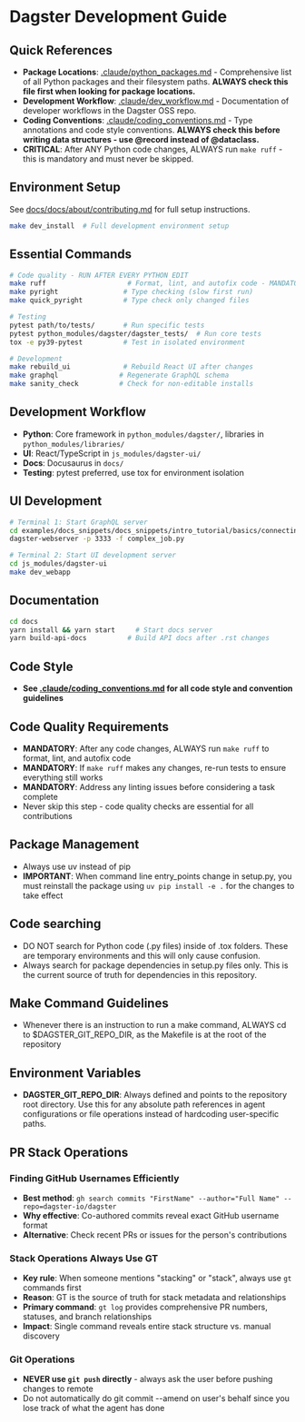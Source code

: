 # Dagster Development Guide

## Quick References

- **Package Locations**: [.claude/python_packages.md](./.claude/python_packages.md) - Comprehensive list of all Python packages and their filesystem paths. **ALWAYS check this file first when looking for package locations.**
- **Development Workflow**: [.claude/dev_workflow.md](./.claude/dev_workflow.md) - Documentation of developer workflows in the Dagster OSS repo.
- **Coding Conventions**: [.claude/coding_conventions.md](./.claude/coding_conventions.md) - Type annotations and code style conventions. **ALWAYS check this before writing data structures - use @record instead of @dataclass.**
- **CRITICAL**: After ANY Python code changes, ALWAYS run `make ruff` - this is mandatory and must never be skipped.

## Environment Setup

See [docs/docs/about/contributing.md](docs/docs/about/contributing.md) for full setup instructions.

```bash
make dev_install  # Full development environment setup
```

## Essential Commands

```bash
# Code quality - RUN AFTER EVERY PYTHON EDIT
make ruff                    # Format, lint, and autofix code - MANDATORY AFTER ANY CODE CHANGES
make pyright                # Type checking (slow first run)
make quick_pyright          # Type check only changed files

# Testing
pytest path/to/tests/       # Run specific tests
pytest python_modules/dagster/dagster_tests/  # Run core tests
tox -e py39-pytest          # Test in isolated environment

# Development
make rebuild_ui             # Rebuild React UI after changes
make graphql               # Regenerate GraphQL schema
make sanity_check          # Check for non-editable installs
```

## Development Workflow

- **Python**: Core framework in `python_modules/dagster/`, libraries in `python_modules/libraries/`
- **UI**: React/TypeScript in `js_modules/dagster-ui/`
- **Docs**: Docusaurus in `docs/`
- **Testing**: pytest preferred, use tox for environment isolation

## UI Development

```bash
# Terminal 1: Start GraphQL server
cd examples/docs_snippets/docs_snippets/intro_tutorial/basics/connecting_ops/
dagster-webserver -p 3333 -f complex_job.py

# Terminal 2: Start UI development server
cd js_modules/dagster-ui
make dev_webapp
```

## Documentation

```bash
cd docs
yarn install && yarn start     # Start docs server
yarn build-api-docs          # Build API docs after .rst changes
```

## Code Style

- **See [.claude/coding_conventions.md](./.claude/coding_conventions.md) for all code style and convention guidelines**

## Code Quality Requirements

- **MANDATORY**: After any code changes, ALWAYS run `make ruff` to format, lint, and autofix code
- **MANDATORY**: If `make ruff` makes any changes, re-run tests to ensure everything still works
- **MANDATORY**: Address any linting issues before considering a task complete
- Never skip this step - code quality checks are essential for all contributions

## Package Management

- Always use uv instead of pip
- **IMPORTANT**: When command line entry_points change in setup.py, you must reinstall the package using `uv pip install -e .` for the changes to take effect

## Code searching

- DO NOT search for Python code (.py files) inside of .tox folders. These are temporary environments and this will only cause confusion.
- Always search for package dependencies in setup.py files only. This is the current source of truth for dependencies in this repository.

## Make Command Guidelines

- Whenever there is an instruction to run a make command, ALWAYS cd to $DAGSTER_GIT_REPO_DIR, as the Makefile is at the root of the repository

## Environment Variables

- **DAGSTER_GIT_REPO_DIR**: Always defined and points to the repository root directory. Use this for any absolute path references in agent configurations or file operations instead of hardcoding user-specific paths.

## PR Stack Operations

### Finding GitHub Usernames Efficiently

- **Best method**: `gh search commits "FirstName" --author="Full Name" --repo=dagster-io/dagster`
- **Why effective**: Co-authored commits reveal exact GitHub username format
- **Alternative**: Check recent PRs or issues for the person's contributions

### Stack Operations Always Use GT

- **Key rule**: When someone mentions "stacking" or "stack", always use `gt` commands first
- **Reason**: GT is the source of truth for stack metadata and relationships
- **Primary command**: `gt log` provides comprehensive PR numbers, statuses, and branch relationships
- **Impact**: Single command reveals entire stack structure vs. manual discovery

### Git Operations

- **NEVER use `git push` directly** - always ask the user before pushing changes to remote
- Do not automatically do git commit --amend on user's behalf since you lose track of what the agent has done
